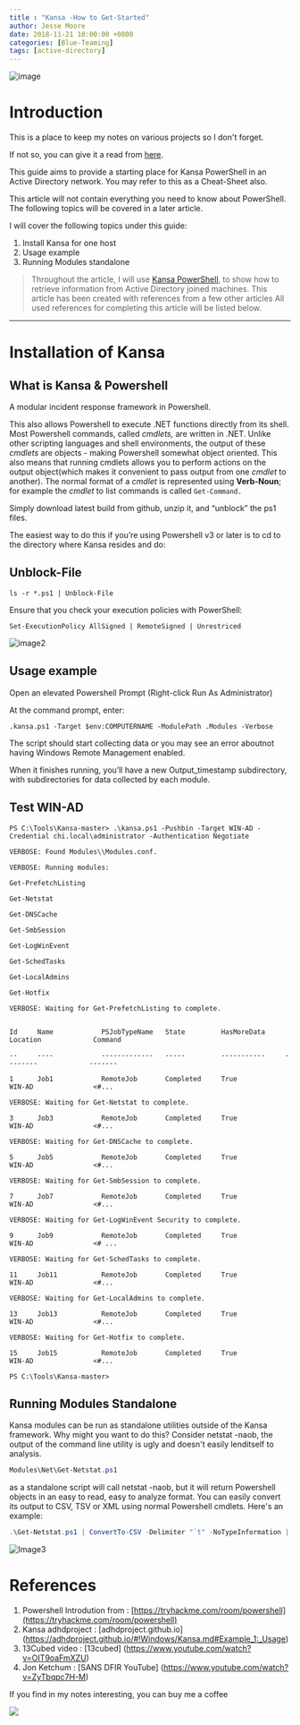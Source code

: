 ```yaml
---
title : "Kansa -How to Get-Started"
author: Jesse Moore
date: 2018-11-21 10:00:00 +0800
categories: [Blue-Teaming]
tags: [active-directory]
---
```


![image](https://user-images.githubusercontent.com/6413570/163220846-82bcfa78-5b99-4c4c-b326-a2a4d41703af.png)


# Introduction

This is a place to keep my notes on various projects so I don't forget.

If not so, you can give it a read from [here](https://jessefmoore.github.io/posts/Kansa-PowerShell-Part1/).

This guide aims to provide a starting place for Kansa PowerShell in an Active Directory network. You may refer to this as a Cheat-Sheet also.

This article will not contain everything you need to know about PowerShell. The following topics will be covered in a later article.

I will cover the following topics under this guide:
  1. Install Kansa for one host
  2. Usage example
  3. Running Modules standalone



> Throughout the article, I will use [Kansa PowerShell](https://github.com/davehull/Kansa), to show how to retrieve information from Active Directory joined machines.
> This article has been created with references from a few other articles
> All used references for completing this article will be listed below.

---

# Installation of Kansa
## What is Kansa & Powershell
A modular incident response framework in Powershell.

This also allows Powershell to execute .NET functions directly from its shell. Most Powershell commands, called _cmdlets,_ are written in .NET. Unlike other scripting languages and shell environments, the output of these _cmdlets_ are objects - making Powershell somewhat object oriented. This also means that running cmdlets allows you to perform actions on the output object(which makes it convenient to pass output from one _cmdlet_ to another). The normal format of a _cmdlet_ is represented using **Verb-Noun**; for example the _cmdlet_ to list commands is called `Get-Command.`

Simply download latest build from github, unzip it, and “unblock” the ps1 files.

The easiest way to do this if you’re using Powershell v3 or later is to cd to the directory where Kansa resides and do:

## Unblock-File
```
ls -r *.ps1 | Unblock-File
```

Ensure that you check your execution policies with PowerShell:

```
Set-ExecutionPolicy AllSigned | RemoteSigned | Unrestriced
```

![image2](https://user-images.githubusercontent.com/6413570/163231082-42b14a36-eff2-4e0e-b098-491169877ae7.png)


## Usage example
Open an elevated Powershell Prompt (Right-click Run As Administrator)

At the command prompt, enter:

```
.kansa.ps1 -Target $env:COMPUTERNAME -ModulePath .Modules -Verbose
```

The script should start collecting data or you may see an error aboutnot having Windows Remote Management enabled.

When it finishes running, you’ll have a new Output_timestamp subdirectory, with subdirectories for data collected by each module.

## Test WIN-AD 

```
PS C:\Tools\Kansa-master> .\kansa.ps1 -Pushbin -Target WIN-AD -Credential chi.local\administrator -Authentication Negotiate
 
VERBOSE: Found Modules\\Modules.conf.
 
VERBOSE: Running modules:
 
Get-PrefetchListing
 
Get-Netstat
 
Get-DNSCache
 
Get-SmbSession
 
Get-LogWinEvent
 
Get-SchedTasks
 
Get-LocalAdmins
 
Get-Hotfix
 
VERBOSE: Waiting for Get-PrefetchListing to complete.
 
 
Id     Name            PSJobTypeName   State         HasMoreData     Location             Command
 
--     ----            -------------   -----         -----------     --------             -------
 
1      Job1            RemoteJob       Completed     True            WIN-AD               <#...
 
VERBOSE: Waiting for Get-Netstat to complete.
 
3      Job3            RemoteJob       Completed     True            WIN-AD               <#...
 
VERBOSE: Waiting for Get-DNSCache to complete.
 
5      Job5            RemoteJob       Completed     True            WIN-AD               <#...
 
VERBOSE: Waiting for Get-SmbSession to complete.
 
7      Job7            RemoteJob       Completed     True            WIN-AD               <#...
 
VERBOSE: Waiting for Get-LogWinEvent Security to complete.
 
9      Job9            RemoteJob       Completed     True            WIN-AD               <# ...
 
VERBOSE: Waiting for Get-SchedTasks to complete.
 
11     Job11           RemoteJob       Completed     True            WIN-AD               <#...
 
VERBOSE: Waiting for Get-LocalAdmins to complete.
 
13     Job13           RemoteJob       Completed     True            WIN-AD               <#...
 
VERBOSE: Waiting for Get-Hotfix to complete.
 
15     Job15           RemoteJob       Completed     True            WIN-AD               <#...
 
PS C:\Tools\Kansa-master>
```


## Running Modules Standalone
Kansa modules can be run as standalone utilities outside of the Kansa framework. Why might you want to do this? Consider netstat -naob, the
output of the command line utility is ugly and doesn't easily lenditself to analysis.

```powershell
Modules\Net\Get-Netstat.ps1
```

as a standalone script will call netstat -naob, but it will return
Powershell objects in an easy to read, easy to analyze format. You can
easily convert its output to CSV, TSV or XML using normal Powershell
cmdlets. Here's an example:

```powershell
.\Get-Netstat.ps1 | ConvertTo-CSV -Delimiter "`t" -NoTypeInformation | % { $_ -replace "`"" } | Set-Content netstat.tsv
```

![Image3](https://user-images.githubusercontent.com/6413570/163231486-5e70bfc1-2b09-4e9e-8c15-5f0a2b1b85d4.png)


# References
1. Powershell Introdution from : [https://tryhackme.com/room/powershell](https://tryhackme.com/room/powershell)
2. Kansa adhdproject : [adhdproject.github.io] (https://adhdproject.github.io/#!Windows/Kansa.md#Example_1:_Usage)
3. 13Cubed video : [13cubed] (https://www.youtube.com/watch?v=OIT9oaFmXZU)
4. Jon Ketchum : [SANS DFIR YouTube] (https://www.youtube.com/watch?v=ZyTbqpc7H-M)


If you find in my notes interesting, you can buy me a coffee 

<a href="https://www.buymeacoffee.com/jessefmoore"><img src="https://img.buymeacoffee.com/button-api/?text=Buy me Coffee?&emoji=&slug=jessefmoore&button_colour=b86e19&font_colour=ffffff&font_family=Poppins&outline_colour=ffffff&coffee_colour=FFDD00" /></a>
